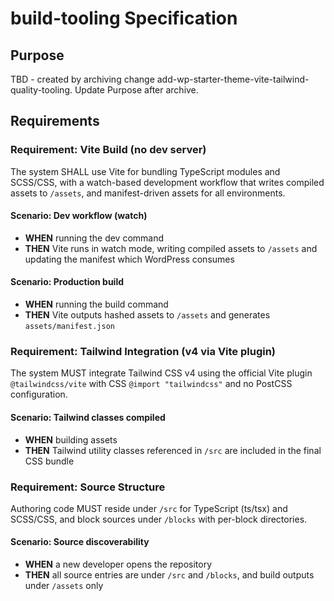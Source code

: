 # build-tooling Specification

## Purpose
TBD - created by archiving change add-wp-starter-theme-vite-tailwind-quality-tooling. Update Purpose after archive.
## Requirements
### Requirement: Vite Build (no dev server)
The system SHALL use Vite for bundling TypeScript modules and SCSS/CSS, with a watch-based development workflow that writes compiled assets to `/assets`, and manifest-driven assets for all environments.

#### Scenario: Dev workflow (watch)
- **WHEN** running the dev command
- **THEN** Vite runs in watch mode, writing compiled assets to `/assets` and updating the manifest which WordPress consumes

#### Scenario: Production build
- **WHEN** running the build command
- **THEN** Vite outputs hashed assets to `/assets` and generates `assets/manifest.json`

### Requirement: Tailwind Integration (v4 via Vite plugin)
The system MUST integrate Tailwind CSS v4 using the official Vite plugin `@tailwindcss/vite` with CSS `@import "tailwindcss"` and no PostCSS configuration.

#### Scenario: Tailwind classes compiled
- **WHEN** building assets
- **THEN** Tailwind utility classes referenced in `/src` are included in the final CSS bundle

### Requirement: Source Structure
Authoring code MUST reside under `/src` for TypeScript (ts/tsx) and SCSS/CSS, and block sources under `/blocks` with per-block directories.

#### Scenario: Source discoverability
- **WHEN** a new developer opens the repository
- **THEN** all source entries are under `/src` and `/blocks`, and build outputs under `/assets` only

